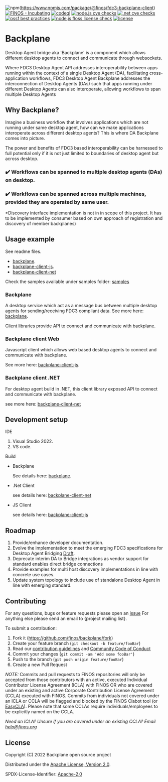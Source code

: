 ![npm](https://img.shields.io/npm/v/@finos/fdc3-backplane-client)(https://www.npmjs.com/package/@finos/fdc3-backplane-client)
[![FINOS - Incubating](https://cdn.jsdelivr.net/gh/finos/contrib-toolbox@master/images/badge-incubating.svg)](https://community.finos.org/docs/governance/Software-Projects/stages/incubating)
[![codeql](https://github.com/finos/backplane/actions/workflows/codeql.yml/badge.svg)](https://github.com/finos/backplane/actions/workflows/codeql.yml)
[![node.js cve checks](https://github.com/finos/backplane/actions/workflows/node-cve-scanning.yml/badge.svg)](https://github.com/finos/backplane/actions/workflows/node-cve-scanning.yml) 
[![.net cve checks](https://github.com/finos/backplane/actions/workflows/dotnet-cve-scanning.yml/badge.svg)](https://github.com/finos/backplane/actions/workflows/dotnet-cve-scanning.yml)
[![ossf best practices](https://bestpractices.coreinfrastructure.org/projects/6700/badge)](https://bestpractices.coreinfrastructure.org/projects/6700)
[![node.js floss license check](https://github.com/finos/backplane/actions/workflows/node-license-scanning.yml/badge.svg)](https://github.com/finos/backplane/actions/workflows/node-license-scanning.yml)
[![license](https://img.shields.io/badge/License-Apache%202.0-blue.svg)](https://opensource.org/licenses/Apache-2.0)

# Backplane

Desktop Agent bridge aka 'Backplane' is a component which allows different desktop agents to connect and communicate through websockets.

Where FDC3 Desktop Agent API addresses interoperability between apps running within the context of a single Desktop Agent (DA), facilitating cross-application workflows, FDC3 Desktop Agent Backplane addresses the interconnection of Desktop Agents (DAs) such that apps running under different Desktop Agents can also interoperate, allowing workflows to span multiple Desktop Agents

## Why Backplane?

Imagine a business workflow that involves applications which are not running under same desktop agent, how can we make applications interoperate across different desktop agents? This is where DA Backplane comes into picture.

The power and benefits of FDC3 based interoperability can be harnessed to full potential only if it is not just limited to boundaries of desktop agent but across desktop.

### ✔️ Workflows can be spanned to multiple desktop agents (DAs) on desktop.

### ✔️ Workflows can be spanned across multiple machines, provided they are operated by same user.

\*Discovery interface implementation is not in in scope of this project. It has to be implemented by consumer based on own approach of registration and discovery of member backplanes)

## Usage example

See readme files.

- [backplane](./src/Finos.Fdc3.Backplane/Readme.md).
- [backplane-client-js](./src/Finos.Fdc3.Backplane.Client.JS/README.md).
- [backplane-client-net](./src/Finos.Fdc3.Backplane.Client/Readme.md)

Check the samples available under samples folder: [samples](./samples/)

### Backplane

A desktop service which act as a message bus between multiple desktop agents for sending/receiving FDC3 compliant data.
See more here: [backplane](./src/Finos.Fdc3.Backplane/Readme.md).

Client libraries provide API to connect and communicate with backplane.

### Backplane client Web

Javascript client which allows web based desktop agents to connect and communicate with backplane.

See more here: [backplane-client-js](./src/Finos.Fdc3.Backplane.Client.JS/README.md).

### Backplane client .NET

For desktop agent build in .NET, this client library exposed API to connect and communicate with backplane.

see more here: [backplane-client-net](./src/Finos.Fdc3.Backplane.Client/Readme.md)

## Development setup

IDE

1.  Visual Studio 2022.
2.  VS code.

Build

- Backplane

  See details here: [backplane](./src/Finos.Fdc3.Backplane/Readme.md).

- .Net Client

  see details here: [backplane-client-net](./src/Finos.Fdc3.Backplane.Client/Readme.md)

- JS Client

  see details here: [backplane-client-js](./src/Finos.Fdc3.Backplane.Client.JS/README.md)

## Roadmap

1. Provide/enhance developer documentation.
2. Evolve the implementation to meet the emerging FDC3 specifications for Desktop Agent Bridging [Draft](https://github.com/finos/FDC3/blob/544-Desktop-Agent-Bridging-Proposal/docs/api-bridging/spec.md).
3. Deprecate interim DA to Bridge integrations as vendor support for standard enables direct bridge connections
4. Provide examples for multi host discovery implementations in line with concrete use cases.
5. Update system topology to include use of standalone Desktop Agent in line with emerging standard.

## Contributing

For any questions, bugs or feature requests please open an [issue](https://github.com/finos/backplane/issues)
For anything else please send an email to {project mailing list}.

To submit a contribution:

1. Fork it (<https://github.com/finos/backplane/fork>)
2. Create your feature branch (`git checkout -b feature/fooBar`)
3. Read our [contribution guidelines](.github/CONTRIBUTING.md) and [Community Code of Conduct](https://www.finos.org/code-of-conduct)
4. Commit your changes (`git commit -am 'Add some fooBar'`)
5. Push to the branch (`git push origin feature/fooBar`)
6. Create a new Pull Request

_NOTE:_ Commits and pull requests to FINOS repositories will only be accepted from those contributors with an active, executed Individual Contributor License Agreement (ICLA) with FINOS OR who are covered under an existing and active Corporate Contribution License Agreement (CCLA) executed with FINOS. Commits from individuals not covered under an ICLA or CCLA will be flagged and blocked by the FINOS Clabot tool (or [EasyCLA](https://community.finos.org/docs/governance/Software-Projects/easycla)). Please note that some CCLAs require individuals/employees to be explicitly named on the CCLA.

_Need an ICLA? Unsure if you are covered under an existing CCLA? Email [help@finos.org](mailto:help@finos.org)_

## License

Copyright (C) 2022 Backplane open source project

Distributed under the [Apache License, Version 2.0](http://www.apache.org/licenses/LICENSE-2.0).

SPDX-License-Identifier: [Apache-2.0](https://spdx.org/licenses/Apache-2.0)
